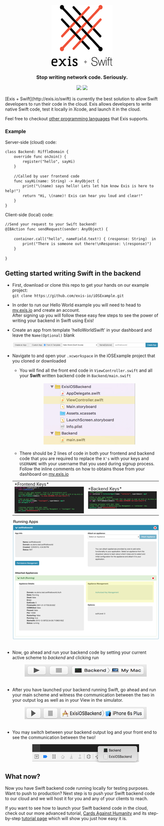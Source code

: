 <div align="center">
  <img src ="assets/exis-logo-swift.png" height="200" width="200" /> <br>
  <h3>Stop writing network code. Seriously.</h3>

</div>
<div align="center">
  <img src="https://img.shields.io/badge/OS-iOS%209-brightgreen.svg">
  <img src="https://img.shields.io/badge/language-Swift%202-brightgreen.svg">
</div>

<br>
[Exis + Swift](http://exis.io/swift) is currently the best solution to allow Swift developers to run their code in the cloud. Exis allows developers to write native Swift code, test it locally in Xcode, and launch it in the cloud.

Feel free to checkout [other programming languages](https://github.com/exis-io/Exis) that Exis supports.

### Example

Server-side (cloud) code:
```
class Backend: RiffleDomain {
    override func onJoin() {
        register("hello", sayHi)
    }

    //Called by user frontend code
    func sayHi(name: String) -> AnyObject {
        print("\(name) says hello! Lets let him know Exis is here to help!")
        return "Hi, \(name)! Exis can hear you loud and clear!"
    }
}
```

Client-side (local) code:
```
//Send your request to your Swift backend!
@IBAction func sendRequest(sender: AnyObject) {

    container.call("hello", nameField.text!) { (response: String)  in
        print("There is someone out there!\nResponse: \(response)")
    }

}
```

## Getting started writing Swift in the backend

+ First, download or clone this repo to get your hands on our example project:<br>
`git clone https://github.com/exis-io/iOSExample.git`

+ In order to run our Hello World example you will need to head to [my.exis.io](https://my.exis.io) and create an account.<br>
After signing up you will follow these easy few steps to see the power of writing your backend in Swift using Exis!
+ Create an app from template 'helloWorldSwift' in your dashboard and leave the `Name(Optional)` blank

    <div style="text-align:center">
      <img src="assets/helloworldswifttemplate.png">
    </div>

+ Navigate to and open your `.xcworkspace` in the iOSExample project that you cloned or downloaded
  + You will find all the front end code in ```ViewController.swift``` and all your **Swift** written backend code in ```Backend/main.swift``` <br><br>
    <div style="text-align:center">
      <img src="assets/frontendbackend.png" height="200" width="300">
    </div><br>
  + There should be 2 lines of code in both your frontend and backend code that you are required to replace the ```X's``` with your keys and ```USERNAME``` with your username that you used during signup process.  Follow the inline comments on how to obtains those from your dashboard on [my.exis.io](https://my.exis.io)<br>
  <table align="center" border="0">
    <tr>
      <td>*Frontend Keys* <img src="assets/frontendkeys.png"> </td>
      <td>*Backend Keys* <img src="assets/backendkeys.png"></td>
    </tr>
  </table>
  <div style="text-align:center">
    <img src="assets/keys.png">
  </div><br>
+ Now, go ahead and run your backend code by setting your current active scheme to *backend* and clicking run<br>

  <div style="text-align:center">
    <img src="assets/runbackend.png" height="40" width="400">
  </div><br>

+ After you have launched your backend running Swift, go ahead and run your main scheme and witness the communication between the two in your output log as well as in your View in the simulator.<br>

  <div style="text-align:center">
    <img src="assets/runfrontend.png" height="40" width="400">
  </div><br>

+ You may switch between your backend output log and your front end to see the communication between the two!<br>

  <div style="text-align:center">
    <img src="assets/outputlog.png" height="60" width="350">
  </div>

## What now?

Now you have Swift backend code running locally for testing purposes.  Want to push to production? Next step is to push your Swift backend code to our cloud and we will host it for you and any of your clients to reach.

If you want to see how to launch your Swift backend code in the cloud, check out our more advanced tutorial, [Cards Against Humanity](https://github.com/exis-io/CardsAgainst) and its step-by-step [tutorial page](http://docs.exis.io/#/pages/samples/SwiftCardsTutorial.md) which will show you just how easy it is.
